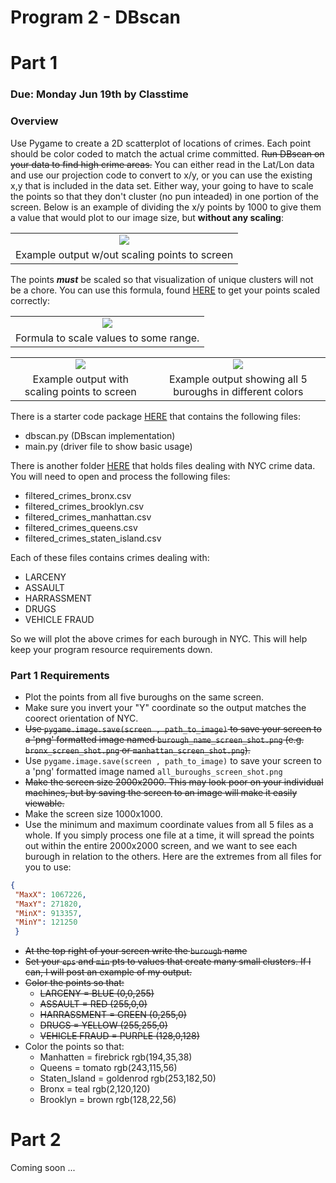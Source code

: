 Program 2 - DBscan
=========

# Part 1

### Due: Monday Jun 19th by Classtime

### Overview

Use Pygame to create a 2D scatterplot of locations of crimes. Each point should be color coded to match the actual crime committed. ~~Run DBscan on your data to find high crime areas.~~ You can either read in the Lat/Lon data and use our projection code to convert to x/y, or you can use the existing x,y that is included in the data set. Either way, your going to have to scale the points so that they don't cluster (no pun inteaded) in one portion of the screen. Below is an example of dividing the x/y points by 1000 to give them a value that would plot to our image size, but __without any scaling__:

|       |
|:------:|
| ![](https://d3vv6lp55qjaqc.cloudfront.net/items/0b111F2h3k0f3i1T2x2l/%5Baf6c80974353cb65e2d1a0d7c9578d8a%5D_Screenshot%25202017-06-15%252017.47.11.png?X-CloudApp-Visitor-Id=1094421) |
| Example output w/out scaling points to screen |

The points ***must*** be scaled so that visualization of unique clusters will not be a chore. You can use this formula, found [HERE](https://en.wikipedia.org/wiki/Feature_scaling) to get your points scaled correctly:

|       |
|:------:|
| ![](https://d3vv6lp55qjaqc.cloudfront.net/items/2P150Z2E3y0l1u0H1v17/Screenshot%202017-06-15%2019.20.16.png) |
| Formula to scale values to some range.|

|       |       |
|:------:|:------:|
| ![](https://d3vv6lp55qjaqc.cloudfront.net/items/461T0v0q272z3k0M1f2c/screen_shot_400x-bw.png) | ![](https://d3vv6lp55qjaqc.cloudfront.net/items/20121R0e3Y3T2u2P2Q45/screen_shot_400x.png) |
| Example output with scaling points to screen |Example output showing all 5 buroughs in different colors |

There is a starter code package [HERE](https://github.com/rugbyprof/4553-Spatial-DS/tree/master/Resources/Dbscan_Ex) that contains the following files:

- dbscan.py (DBscan implementation)
- main.py (driver file to show basic usage)


There is another folder [HERE](https://github.com/rugbyprof/4553-Spatial-DS/tree/master/Resources/NYPD_CrimeData)  that holds files dealing with NYC crime data. You will need to open and process the following files:

- filtered_crimes_bronx.csv
- filtered_crimes_brooklyn.csv
- filtered_crimes_manhattan.csv
- filtered_crimes_queens.csv
- filtered_crimes_staten_island.csv

Each of these files contains crimes dealing with:

 - LARCENY
 - ASSAULT
 - HARRASSMENT
 - DRUGS
 - VEHICLE FRAUD

So we will plot the above crimes for each burough in NYC. This will help keep your program resource requirements down. 

### Part 1 Requirements

- Plot the points from all five buroughs on the same screen.
- Make sure you invert your "Y" coordinate so the output matches the coorect orientation of NYC.
- ~~Use `pygame.image.save(screen , path_to_image)` to save your screen to a 'png' formatted image named `burough_name_screen_shot.png` (e.g. `bronx_screen_shot.png` or `manhattan_screen_shot.png`).~~
-  Use `pygame.image.save(screen , path_to_image)` to save your screen to a 'png' formatted image named `all_buroughs_screen_shot.png` 
- ~~Make the screen size 2000x2000. This may look poor on your individual machines, but by saving the screen to an image will make it easily viewable.~~
- Make the screen size 1000x1000.
- Use the minimum and maximum coordinate values from all 5 files as a whole. If you simply process one file at a time, it will spread the points out within the entire 2000x2000 screen, and we want to see each burough in relation to the others. Here are the extremes from all files for you to use:

```json
{
 "MaxX": 1067226,
 "MaxY": 271820,
 "MinX": 913357,
 "MinY": 121250
 }
```
   
- ~~At the top right of your screen write the `burough` name~~
- ~~Set your `eps` and `min` pts to values that create many small clusters. If I can, I will post an example of my output.~~
- ~~Color the points so that:~~
     - ~~LARCENY       = BLUE (0,0,255)~~
     - ~~ASSAULT       = RED (255,0,0)~~
     - ~~HARRASSMENT   = GREEN (0,255,0)~~
     - ~~DRUGS         = YELLOW (255,255,0)~~
     - ~~VEHICLE FRAUD = PURPLE (128,0,128)~~
- Color the points so that:
     - Manhatten       = firebrick rgb(194,35,38)
     - Queens          = tomato rgb(243,115,56)
     - Staten_Island   = goldenrod rgb(253,182,50)
     - Bronx           = teal rgb(2,120,120)
     - Brooklyn        = brown rgb(128,22,56)

# Part 2

Coming soon ...
     
